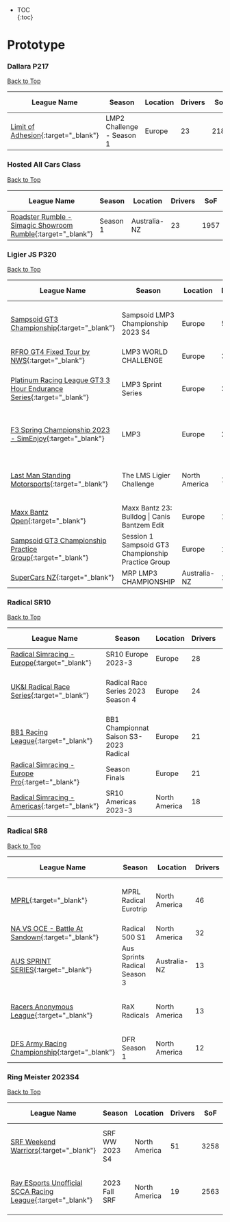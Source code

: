 * TOC  
{:toc}

# Prototype

### Dallara P217

[Back to Top](#)  

| League Name | Season | Location | Drivers | SoF | Setup | Upcoming Race | New York | London | Sydney |
|--------------------------------------------------------------------------------------------------------------|--------------------------|--------|-------|----|-----|-------------|--------|------|------|
|[Limit of Adhesion](https://members.iracing.com/membersite/member/LeagueView.do?league=3564){:target="_blank"} |LMP2 Challenge \- Season 1 |Europe |23 |2184 |Both | | | | |

### Hosted All Cars Class

[Back to Top](#)  

| League Name | Season | Location | Drivers | SoF | Setup | Upcoming Race | New York | London | Sydney |
|---------------------------------------------------------------------------------------------------------------------------------------|--------|------------|-------|----|-----|-------------|--------|------|------|
|[Roadster Rumble \- Simagic Showroom Rumble](https://members.iracing.com/membersite/member/LeagueView.do?league=7347){:target="_blank"} |Season 1 |Australia-NZ |23 |1957 | | | | | |

### Ligier JS P320

[Back to Top](#)  

| League Name | Season | Location | Drivers | SoF | Setup | Upcoming Race | New York | London | Sydney |
|-----------------------------------------------------------------------------------------------------------------------------------------------|--------------------------------------------------|-------------|-------|----|-----|--------------------------|-----------------------------|-----------------------------|------------------------------|
|[Sampsoid GT3 Championship](https://members.iracing.com/membersite/member/LeagueView.do?league=6618){:target="_blank"} |Sampsoid LMP3 Championship 2023 S4 |Europe |51 |2312 |Fixed |Oulton Park Circuit |Sat, September 30 01:00PM EDT |Sat, September 30 06:00PM BST |Sun, October 01 04:00AM AEDT |
|[RFRO GT4 Fixed Tour by NWS](https://members.iracing.com/membersite/member/LeagueView.do?league=8815){:target="_blank"} |LMP3 WORLD CHALLENGE |Europe |39 |2207 |Fixed | | | | |
|[Platinum Racing League GT3 3 Hour Endurance Series](https://members.iracing.com/membersite/member/LeagueView.do?league=7667){:target="_blank"} |LMP3 Sprint Series |Europe |36 |2878 | |Road Atlanta |Tue, September 26 01:30PM EDT |Tue, September 26 06:30PM BST |Wed, September 27 03:30AM AEST |
|[F3 Spring Championship 2023 \- SimEnjoy](https://members.iracing.com/membersite/member/LeagueView.do?league=9380){:target="_blank"} |LMP3 |Europe |29 |2486 |Fixed |Autodromo Nazionale Monza |Tue, September 26 03:00PM EDT |Tue, September 26 08:00PM BST |Wed, September 27 05:00AM AEST |
|[Last Man Standing Motorsports](https://members.iracing.com/membersite/member/LeagueView.do?league=3745){:target="_blank"} |The LMS Ligier Challenge |North America |16 |1361 |Both |Watkins Glen International |Tue, September 26 08:29PM EDT |Wed, September 27 01:29AM BST |Wed, September 27 10:29AM AEST |
|[Maxx Bantz Open](https://members.iracing.com/membersite/member/LeagueView.do?league=2706){:target="_blank"} |Maxx Bantz 23: Bulldog \| Canis Bantzem Edit |Europe |16 |2009 |Fixed | | | | |
|[Sampsoid GT3 Championship Practice Group](https://members.iracing.com/membersite/member/LeagueView.do?league=9746){:target="_blank"} |Session 1 Sampsoid GT3 Championship Practice Group |Europe |14 |1585 |Fixed | | | | |
|[SuperCars NZ](https://members.iracing.com/membersite/member/LeagueView.do?league=4353){:target="_blank"} |MRP LMP3 CHAMPIONSHIP |Australia-NZ |12 |1440 |Both | | | | |

### Radical SR10

[Back to Top](#)  

| League Name | Season | Location | Drivers | SoF | Setup | Upcoming Race | New York | London | Sydney |
|----------------------------------------------------------------------------------------------------------------------------|---------------------------------------|-------------|-------|----|-----|-------------------|-----------------------------|-----------------------------|------------------------------|
|[Radical Simracing \- Europe](https://members.iracing.com/membersite/member/LeagueView.do?league=9305){:target="_blank"} |SR10 Europe 2023\-3 |Europe |28 |3541 | | | | | |
|[UK&I Radical Race Series](https://members.iracing.com/membersite/member/LeagueView.do?league=5547){:target="_blank"} |Radical Race Series 2023 Season 4 |Europe |24 |2877 |Open |Oulton Park Circuit |Thu, September 28 02:15PM EDT |Thu, September 28 07:15PM BST |Fri, September 29 04:15AM AEST |
|[BB1 Racing League](https://members.iracing.com/membersite/member/LeagueView.do?league=9246){:target="_blank"} |BB1 Championnat Saison S3\-2023 Radical |Europe |21 |2310 | | | | | |
|[Radical Simracing \- Europe Pro](https://members.iracing.com/membersite/member/LeagueView.do?league=7212){:target="_blank"} |Season Finals |Europe |21 |3044 | | | | | |
|[Radical Simracing \- Americas](https://members.iracing.com/membersite/member/LeagueView.do?league=9304){:target="_blank"} |SR10 Americas 2023\-3 |North America |18 |2789 | | | | | |

### Radical SR8

[Back to Top](#)  

| League Name | Season | Location | Drivers | SoF | Setup | Upcoming Race | New York | London | Sydney |
|---------------------------------------------------------------------------------------------------------------------------|----------------------------|-------------|-------|----|-----|----------------------------|-----------------------------|-----------------------------|------------------------------|
|[MPRL](https://members.iracing.com/membersite/member/LeagueView.do?league=7919){:target="_blank"} |MPRL Radical Eurotrip |North America |46 |2136 | |Silverstone Circuit |Wed, September 27 09:00PM EDT |Thu, September 28 02:00AM BST |Thu, September 28 11:00AM AEST |
|[NA VS OCE \- Battle At Sandown](https://members.iracing.com/membersite/member/LeagueView.do?league=7819){:target="_blank"} |Radical 500 S1 |North America |32 |2068 |Fixed | | | | |
|[AUS SPRINT SERIES](https://members.iracing.com/membersite/member/LeagueView.do?league=8178){:target="_blank"} |Aus Sprints Radical Season 3 |Australia-NZ |13 |1156 | | | | | |
|[Racers Anonymous League](https://members.iracing.com/membersite/member/LeagueView.do?league=5889){:target="_blank"} |RaX Radicals |North America |13 |1411 |Fixed |New Hampshire Motor Speedway |Tue, September 26 07:00PM EDT |Wed, September 27 12:00AM BST |Wed, September 27 09:00AM AEST |
|[DFS Army Racing Championship](https://members.iracing.com/membersite/member/LeagueView.do?league=3509){:target="_blank"} |DFR Season 1 |North America |12 |1351 |Fixed | | | | |

### Ring Meister 2023S4

[Back to Top](#)  

| League Name | Season | Location | Drivers | SoF | Setup | Upcoming Race | New York | London | Sydney |
|--------------------------------------------------------------------------------------------------------------------------------------|--------------|-------------|-------|----|-----|--------------------|---------------------------|---------------------------|----------------------------|
|[SRF Weekend Warriors](https://members.iracing.com/membersite/member/LeagueView.do?league=1566){:target="_blank"} |SRF WW 2023 S4 |North America |51 |3258 |Open |Summit Point Raceway |Sun, October 01 02:40PM EDT |Sun, October 01 07:40PM BST |Mon, October 02 05:40AM AEDT |
|[Ray ESports Unofficial SCCA Racing League](https://members.iracing.com/membersite/member/LeagueView.do?league=6236){:target="_blank"} |2023 Fall SRF |North America |19 |2563 |Open |Summit Point Raceway |Tue, October 03 08:25PM EDT |Wed, October 04 01:25AM BST |Wed, October 04 11:25AM AEDT |

